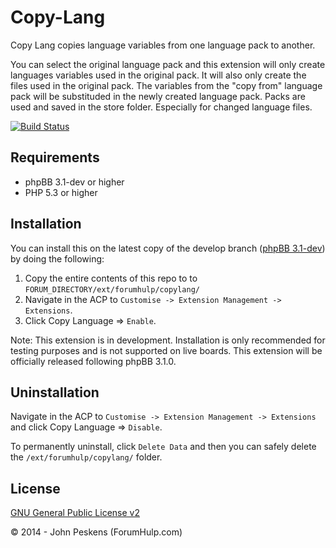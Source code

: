 Copy-Lang
=========

Copy Lang copies language variables from one language pack to another. 

You can select the original language pack and this extension will only create languages variables used in the original pack. It will also only create the files used in the original pack. The variables from the "copy from" language pack will be substituded in the newly created language pack. Packs are used and saved in the store folder.
Especially for changed language files.

[![Build Status](https://travis-ci.org/ForumHulp/Copy_Lang.svg?branch=master)](https://travis-ci.org/ForumHulp/Copy_Lang)


## Requirements
* phpBB 3.1-dev or higher
* PHP 5.3 or higher

## Installation
You can install this on the latest copy of the develop branch ([phpBB 3.1-dev](https://github.com/phpbb/phpbb3)) by doing the following:

1. Copy the entire contents of this repo to to `FORUM_DIRECTORY/ext/forumhulp/copylang/`
2. Navigate in the ACP to `Customise -> Extension Management -> Extensions`.
3. Click Copy Language => `Enable`.

Note: This extension is in development. Installation is only recommended for testing purposes and is not supported on live boards. This extension will be officially released following phpBB 3.1.0.

## Uninstallation
Navigate in the ACP to `Customise -> Extension Management -> Extensions` and click Copy Language => `Disable`.

To permanently uninstall, click `Delete Data` and then you can safely delete the `/ext/forumhulp/copylang/` folder.

## License
[GNU General Public License v2](http://opensource.org/licenses/GPL-2.0)

© 2014 - John Peskens (ForumHulp.com)